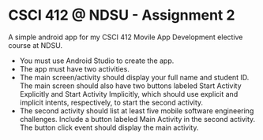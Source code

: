 <h1>CSCI 412 @ NDSU - Assignment 2</h1>

A simple android app for my CSCI 412 Movile App Development elective course at NDSU.


* You must use Android Studio to create the app.
* The app must have two activities. 
* The main screen/activity should display your full name and student ID. The main screen should also have two buttons labeled Start Activity Explicitly and Start Activity Implicitly, which should use explicit and implicit intents, respectively, to start the second activity. 
* The second activity should list at least five mobile software engineering challenges. Include a button labeled Main Activity in the second activity. The button click event should display the main activity. 
